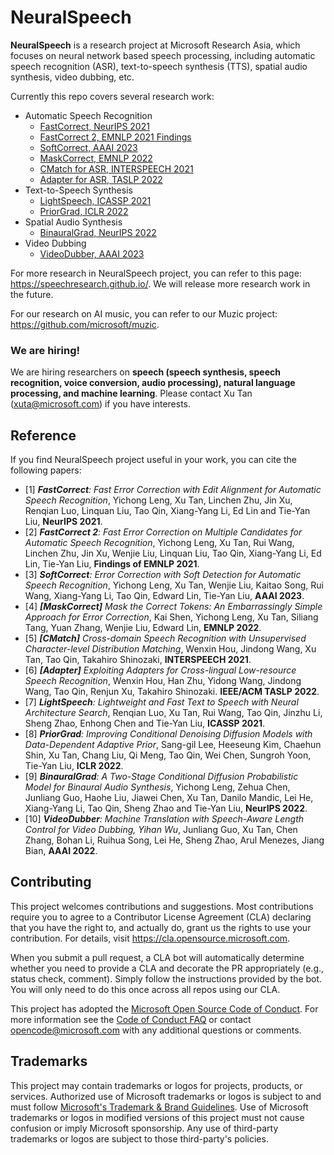 # NeuralSpeech

**NeuralSpeech** is a research project at Microsoft Research Asia, which focuses on neural network based speech processing, including automatic speech recognition (ASR), text-to-speech synthesis (TTS), spatial audio synthesis, video dubbing, etc. 

Currently this repo covers several research work: 
* Automatic Speech Recognition
  + [FastCorrect, NeurIPS 2021](https://arxiv.org/abs/2105.03842) 
  + [FastCorrect 2, EMNLP 2021 Findings](https://arxiv.org/abs/2109.14420)
  + [SoftCorrect, AAAI 2023](https://arxiv.org/abs/2212.01039) 
  + [MaskCorrect, EMNLP 2022](https://arxiv.org/abs/2211.13252)
  + [CMatch for ASR, INTERSPEECH 2021](https://arxiv.org/abs/2104.07491)
  + [Adapter for ASR, TASLP 2022](https://arxiv.org/abs/2105.11905)
* Text-to-Speech Synthesis
  + [LightSpeech, ICASSP 2021](https://arxiv.org/abs/2102.04040)
  + [PriorGrad, ICLR 2022](https://arxiv.org/abs/2106.06406)
* Spatial Audio Synthesis
  + [BinauralGrad, NeurIPS 2022](https://arxiv.org/abs/2205.14807)
* Video Dubbing
  + [VideoDubber, AAAI 2023](https://arxiv.org/abs/2211.16934)


For more research in NeuralSpeech project, you can refer to this page: https://speechresearch.github.io/. We will release more research work in the future. 

For our research on AI music, you can refer to our Muzic project: https://github.com/microsoft/muzic.


### We are hiring! 
We are hiring researchers on **speech (speech synthesis, speech recognition, voice conversion, audio processing), natural language processing, and machine learning**. Please contact Xu Tan (xuta@microsoft.com) if you have interests. 

## Reference

If you find NeuralSpeech project useful in your work, you can cite the following papers:

* [1] ***FastCorrect**: Fast Error Correction with Edit Alignment for Automatic Speech Recognition*, Yichong Leng, Xu Tan, Linchen Zhu, Jin Xu, Renqian Luo, Linquan Liu, Tao Qin, Xiang-Yang Li, Ed Lin and Tie-Yan Liu, **NeurIPS 2021**.
* [2] ***FastCorrect 2**: Fast Error Correction on Multiple Candidates for Automatic Speech Recognition*, Yichong Leng, Xu Tan, Rui Wang, Linchen Zhu, Jin Xu, Wenjie Liu, Linquan Liu, Tao Qin, Xiang-Yang Li, Ed Lin, Tie-Yan Liu, **Findings of EMNLP 2021**.
* [3] ***SoftCorrect**: Error Correction with Soft Detection for Automatic Speech Recognition*, Yichong Leng, Xu Tan, Wenjie Liu, Kaitao Song, Rui Wang, Xiang-Yang Li, Tao Qin, Edward Lin, Tie-Yan Liu, **AAAI 2023**.
* [4] ***[MaskCorrect]** Mask the Correct Tokens: An Embarrassingly Simple Approach for Error Correction*, Kai Shen, Yichong Leng, Xu Tan, Siliang Tang, Yuan Zhang, Wenjie Liu, Edward Lin, **EMNLP 2022**.
* [5] ***[CMatch]*** *Cross-domain Speech Recognition with Unsupervised Character-level Distribution Matching*, Wenxin Hou, Jindong Wang, Xu Tan, Tao Qin, Takahiro Shinozaki, **INTERSPEECH 2021**.
* [6] ***[Adapter]*** *Exploiting Adapters for Cross-lingual Low-resource Speech Recognition*, Wenxin Hou, Han Zhu, Yidong Wang, Jindong Wang, Tao Qin, Renjun Xu, Takahiro Shinozaki. **IEEE/ACM TASLP 2022**.
* [7] ***LightSpeech**: Lightweight and Fast Text to Speech with Neural Architecture Search*, Renqian Luo, Xu Tan, Rui Wang, Tao Qin, Jinzhu Li, Sheng Zhao, Enhong Chen and Tie-Yan Liu, **ICASSP 2021**.
* [8] ***PriorGrad**: Improving Conditional Denoising Diffusion Models with Data-Dependent Adaptive Prior*, Sang-gil Lee, Heeseung Kim, Chaehun Shin, Xu Tan, Chang Liu, Qi Meng, Tao Qin, Wei Chen, Sungroh Yoon, Tie-Yan Liu, **ICLR 2022**.
* [9] ***BinauralGrad**: A Two-Stage Conditional Diffusion Probabilistic Model for Binaural Audio Synthesis*, Yichong Leng, Zehua Chen, Junliang Guo, Haohe Liu, Jiawei Chen, Xu Tan, Danilo Mandic, Lei He, Xiang-Yang Li, Tao Qin, Sheng Zhao and Tie-Yan Liu, **NeurIPS 2022**.
* [10] ***VideoDubber**: Machine Translation with Speech-Aware Length Control for Video Dubbing, Yihan Wu*, Junliang Guo, Xu Tan, Chen Zhang, Bohan Li, Ruihua Song,
Lei He, Sheng Zhao, Arul Menezes, Jiang Bian, **AAAI 2022**.


## Contributing

This project welcomes contributions and suggestions.  Most contributions require you to agree to a
Contributor License Agreement (CLA) declaring that you have the right to, and actually do, grant us
the rights to use your contribution. For details, visit https://cla.opensource.microsoft.com.

When you submit a pull request, a CLA bot will automatically determine whether you need to provide
a CLA and decorate the PR appropriately (e.g., status check, comment). Simply follow the instructions
provided by the bot. You will only need to do this once across all repos using our CLA.

This project has adopted the [Microsoft Open Source Code of Conduct](https://opensource.microsoft.com/codeofconduct/).
For more information see the [Code of Conduct FAQ](https://opensource.microsoft.com/codeofconduct/faq/) or
contact [opencode@microsoft.com](mailto:opencode@microsoft.com) with any additional questions or comments.

## Trademarks

This project may contain trademarks or logos for projects, products, or services. Authorized use of Microsoft 
trademarks or logos is subject to and must follow 
[Microsoft's Trademark & Brand Guidelines](https://www.microsoft.com/en-us/legal/intellectualproperty/trademarks/usage/general).
Use of Microsoft trademarks or logos in modified versions of this project must not cause confusion or imply Microsoft sponsorship.
Any use of third-party trademarks or logos are subject to those third-party's policies.
